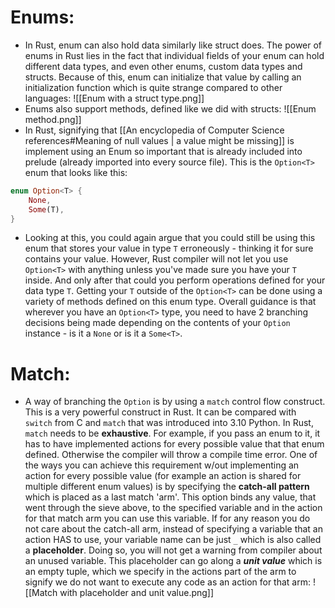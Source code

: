 # Enums:
* In Rust, enum can also hold data similarly like struct does. The power of enums in Rust lies in the fact that individual fields of your enum can hold different data types, and even other enums, custom data types and structs. Because of this, enum can initialize that value by calling an initialization function which is quite strange compared to other languages:
![[Enum with a struct type.png]]
* Enums also support methods, defined like we did with structs:
![[Enum method.png]]
* In Rust, signifying that [[An encyclopedia of Computer Science references#Meaning of null values | a value might be missing]] is implement using an Enum so important that is already included into prelude (already imported into every source file). This is the `Option<T>` enum that looks like this:
```rust
enum Option<T> {
	None,
	Some(T),
}
```
* Looking at this, you could again argue that you could still be using this enum that stores your value in type `T` erroneously - thinking it for sure contains your value. However, Rust compiler will not let you use `Option<T>` with anything unless you've made sure you have your `T` inside. And only after that could you perform operations defined for your data type `T`. Getting your `T` outside of the `Option<T>` can be done using a variety of methods defined on this enum type. Overall guidance is that wherever you have an `Option<T>` type, you need to have 2 branching decisions being made depending on the contents of your `Option` instance - is it a `None` or is it a `Some<T>`.
# Match:
* A way of branching the `Option` is by using a `match` control flow construct. This is a very powerful construct in Rust. It can be compared with `switch` from C and `match` that was introduced into 3.10 Python. In Rust, `match` needs to be **exhaustive**. For example, if you pass an enum to it, it has to have implemented actions for every possible value that that enum defined. Otherwise the compiler will throw a compile time error. One of the ways you can achieve this requirement w/out implementing an action for every possible value (for example an action is shared for multiple different enum values) is by specifying the **catch-all pattern** which is placed as a last match 'arm'. This option binds any value, that went through the sieve above, to the specified variable and in the action for that match arm you can use this variable. If for any reason you do not care about the catch-all arm, instead of specifying a variable that an action HAS to use, your variable name can be just `_` which is also called a **placeholder**. Doing so, you will not get a warning from compiler about an unused variable. This placeholder can go along a ***unit value*** which is an empty tuple, which we specify in the actions part of the arm to signify we do not want to execute any code as an action for that arm:
![[Match with placeholder and unit value.png]]